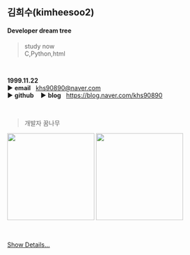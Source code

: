 ## 김희수(kimheesoo2)  

#### Developer dream tree
> study now  
> C,Python,html  

<br/>

**1999.11.22**  
▶️ **email**&nbsp;&nbsp;&nbsp;khs90890@naver.com  
▶️ **github**&nbsp;&nbsp;&nbsp;
▶️ **blog**&nbsp;&nbsp;&nbsp;https://blog.naver.com/khs90890

<br/>

> 개발자 꿈나무

<img src="https://github-readme-stats.vercel.app/api?username=NaHwangje&theme=default&show_icons=true" height="200"> <img src="https://github-readme-stats.vercel.app/api/top-langs/?username=NaHwangje&layout=compact&theme=default" height="200"></a>

<br/>

[Show Details...](https://github.com/NaHwangje/Portfolio-Dev.Hwangje)  
